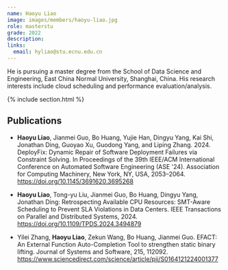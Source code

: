 ```yaml
---
name: Haoyu Liao
image: images/members/haoyu-liao.jpg
role: masterstu
grade: 2022
description:
links:
  email: hyliao@stu.ecnu.edu.cn
---
```


He is pursuing a master degree from the School of Data Science and Engineering, East China Normal University, Shanghai, China. His research interests include cloud scheduling and performance evaluation/analysis.

{% include section.html %}

## Publications

- **Haoyu Liao**, Jianmei Guo, Bo Huang, Yujie Han, Dingyu Yang, Kai Shi, Jonathan Ding, Guoyao Xu, Guodong Yang, and Liping Zhang. 2024. DeployFix: Dynamic Repair of Software Deployment Failures via Constraint Solving. In Proceedings of the 39th IEEE/ACM International Conference on Automated Software Engineering (ASE '24). Association for Computing Machinery, New York, NY, USA, 2053–2064. https://doi.org/10.1145/3691620.3695268

- **Haoyu Liao**, Tong-yu Liu, Jianmei Guo, Bo Huang, Dingyu Yang, Jonathan Ding: Retrospecting Available CPU Resources: SMT-Aware Scheduling to Prevent SLA Violations in Data Centers. IEEE Transactions on Parallel and Distributed Systems, 2024. https://doi.org/10.1109/TPDS.2024.3494879


- Yilei Zhang, **Haoyu Liao**, Zekun Wang, Bo Huang, Jianmei Guo. EFACT: An External Function Auto-Completion Tool to strengthen static binary lifting. Journal of Systems and Software, 215, 112092. https://www.sciencedirect.com/science/article/pii/S0164121224001377
